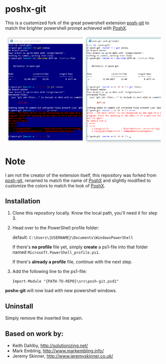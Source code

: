 # poshx-git
This is a customized fork of the great powershell extension [posh-git](https://github.com/dahlbyk/posh-git) to match the brighter powershell prompt achieved with [PoshX](https://github.com/awaescher/poshx).

![Screenshot](https://github.com/awaescher/PoshX/blob/master/PoshX-small.png)

# Note
I am not the creator of the extension itself, this repository was forked from [posh-git](https://github.com/dahlbyk/posh-git), renamed to match the name of [PoshX](https://github.com/awaescher/poshx) and slightly modified to customize the colors to match the look of [PoshX](https://github.com/awaescher/poshx).

## Installation
1. Clone this repository locally. Know the local path, you'll need it for step 3.

2. Head over to the PowerShell profile folder:

    default: `C:\Users\{USERNAME}\Documents\WindowsPowerShell`
    
    If there's **no profile** file yet, simply **create** a ps1-file into that folder named `Microsoft.PowerShell_profile.ps1`.
    
    If there's **already a profile** file, continue with the next step.
    
    

3. Add the following line to the ps1-file:

    `Import-Module "{PATH-TO-REPO}\src\posh-git.psd1"`

**poshx-git** will now load with new powershell windows.

## Uninstall
Simply remove the inserted line again.

## Based on work by:

 - Keith Dahlby, http://solutionizing.net/
 - Mark Embling, http://www.markembling.info/
 - Jeremy Skinner, http://www.jeremyskinner.co.uk/
